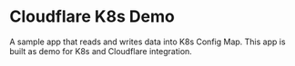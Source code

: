# Cloudflare K8s Demo

A sample app that reads and writes data into K8s Config Map. This app is built as demo for K8s and Cloudflare integration.